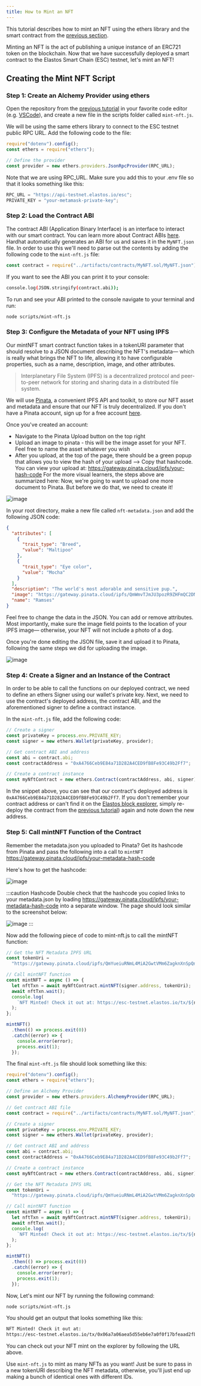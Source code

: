 ```yaml
---
title: How to Mint an NFT
---
```


This tutorial describes how to mint an NFT using the ethers library and the smart contract from the [previous section](/tutorials/nfts/create-nft).

Minting an NFT is the act of publishing a unique instance of an ERC721 token on the blockchain. Now that we have successfully deployed a smart contract to the Elastos Smart Chain (ESC) testnet, let's mint an NFT!

## Creating the Mint NFT Script

### Step 1: Create an Alchemy Provider using ethers

Open the repository from the [previous tutorial](/tutorials/nfts/create-nft) in your favorite code editor (e.g. [VSCode](https://code.visualstudio.com/)), and create a new file in the scripts folder called `mint-nft.js`.

We will be using the same ethers library to connect to the ESC testnet public RPC URL. Add the following code to the file:

```js title="mint-nft.js"
require("dotenv").config();
const ethers = require("ethers");

// Define the provider
const provider = new ethers.providers.JsonRpcProvider(RPC_URL);
```

Note that we are using RPC_URL. Make sure you add this to your .env file so that it looks something like this:

```js title=".env"
RPC_URL = "https://api-testnet.elastos.io/esc";
PRIVATE_KEY = "your-metamask-private-key";
```

### Step 2: Load the Contract ABI

The contract ABI (Application Binary Interface) is an interface to interact with our smart contract. You can learn more about Contract ABIs [here](https://docs.alchemyapi.io/alchemy/guides/eth_getlogs#what-are-ab-is). Hardhat automatically generates an ABI for us and saves it in the `MyNFT.json` file. In order to use this we'll need to parse out the contents by adding the following code to the `mint-nft.js` file:

```js title="mint-nft.js"
const contract = require("../artifacts/contracts/MyNFT.sol/MyNFT.json");
```

If you want to see the ABI you can print it to your console:

```bash
console.log(JSON.stringify(contract.abi));
```

To run and see your ABI printed to the console navigate to your terminal and run:

```bash
node scripts/mint-nft.js
```

### Step 3: Configure the Metadata of your NFT using IPFS

Our mintNFT smart contract function takes in a tokenURI parameter that should resolve to a JSON document describing the NFT's metadata— which is really what brings the NFT to life, allowing it to have configurable properties, such as a name, description, image, and other attributes.

> Interplanetary File System (IPFS) is a decentralized protocol and peer-to-peer network for storing and sharing data in a distributed file system.

We will use [Pinata](https://pinata.cloud/), a convenient IPFS API and toolkit, to store our NFT asset and metadata and ensure that our NFT is truly decentralized. If you don't have a Pinata account, sign up for a free account [here](https://pinata.cloud/signup).

Once you've created an account:

- Navigate to the Pinata Upload button on the top right
- Upload an image to pinata - this will be the image asset for your NFT. Feel free to name the asset whatever you wish
- After you upload, at the top of the page, there should be a green popup that allows you to view the hash of your upload —> Copy that hashcode. You can view your upload at: https://gateway.pinata.cloud/ipfs/your-hash-code
  For the more visual learners, the steps above are summarized here: Now, we're going to want to upload one more document to Pinata. But before we do that, we need to create it!

![image](/docs/assets/tutorials/nfts/pinata-upload-png.gif)

In your root directory, make a new file called `nft-metadata.json` and add the following JSON code:

```json title="nft-metadata.json"
{
  "attributes": [
    {
      "trait_type": "Breed",
      "value": "Maltipoo"
    },
    {
      "trait_type": "Eye color",
      "value": "Mocha"
    }
  ],
  "description": "The world's most adorable and sensitive pup.",
  "image": "https://gateway.pinata.cloud/ipfs/QmWmvTJmJU3pozR9ZHFmQC2DNDwi2XJtf3QGyYiiagFSWb",
  "name": "Ramses"
}
```

Feel free to change the data in the JSON. You can add or remove attributes. Most importantly, make sure the image field points to the location of your IPFS image— otherwise, your NFT will not include a photo of a dog.

Once you're done editing the JSON file, save it and upload it to Pinata, following the same steps we did for uploading the image.

![image](/docs/assets/tutorials/nfts/pinata-upload-json.gif)

### Step 4: Create a Signer and an Instance of the Contract

In order to be able to call the functions on our deployed contract, we need to define an ethers Signer using our wallet's private key. Next, we need to use the contract's deployed address, the contract ABI, and the aforementioned signer to define a contract instance.

In the `mint-nft.js` file, add the following code:

```js title="mint-nft.js"
// Create a signer
const privateKey = process.env.PRIVATE_KEY;
const signer = new ethers.Wallet(privateKey, provider);

// Get contract ABI and address
const abi = contract.abi;
const contractAddress = "0xA4766Ceb9E84a71D282A4CED9fB8Fe93C49b2Ff7";

// Create a contract instance
const myNftContract = new ethers.Contract(contractAddress, abi, signer);
```

In the snippet above, you can see that our contract's deployed address is `0xA4766Ceb9E84a71D282A4CED9fB8Fe93C49b2Ff7`. If you don't remember your contract address or can't find it on the [Elastos block explorer](https://esc-testnet.elastos.io/), simply re-deploy the contract from the [previous tutorial](/tutorials/nfts/create-nft)) again and note down the new address.

### Step 5: Call mintNFT Function of the Contract

Remember the metadata.json you uploaded to Pinata? Get its hashcode from Pinata and pass the following into a call to `mintNFT` https://gateway.pinata.cloud/ipfs/your-metadata-hash-code

Here's how to get the hashcode:

![image](/docs/assets/tutorials/nfts/pinata-hash-code.gif)

:::caution Hashcode
Double check that the hashcode you copied links to your metadata.json by loading https://gateway.pinata.cloud/ipfs/your-metadata-hash-code into a separate window. The page should look similar to the screenshot below:

![image](/docs/assets/tutorials/nfts/metadata-hash-code.png)
:::

Now add the following piece of code to mint-nft.js to call the mintNFT function:

```js title="mint-nft.js"
// Get the NFT Metadata IPFS URL
const tokenUri =
  "https://gateway.pinata.cloud/ipfs/QmYueiuRNmL4MiA2GwtVMm6ZagknXnSpQnB3z2gWbz36hP";

// Call mintNFT function
const mintNFT = async () => {
  let nftTxn = await myNftContract.mintNFT(signer.address, tokenUri);
  await nftTxn.wait();
  console.log(
    `NFT Minted! Check it out at: https://esc-testnet.elastos.io/tx/${nftTxn.hash}`
  );
};

mintNFT()
  .then(() => process.exit(0))
  .catch((error) => {
    console.error(error);
    process.exit(1);
  });
```

The final `mint-nft.js` file should look something like this:

```js title="mint-nft.js"
require("dotenv").config();
const ethers = require("ethers");

// Define an Alchemy Provider
const provider = new ethers.providers.AlchemyProvider(RPC_URL);

// Get contract ABI file
const contract = require("../artifacts/contracts/MyNFT.sol/MyNFT.json");

// Create a signer
const privateKey = process.env.PRIVATE_KEY;
const signer = new ethers.Wallet(privateKey, provider);

// Get contract ABI and address
const abi = contract.abi;
const contractAddress = "0xA4766Ceb9E84a71D282A4CED9fB8Fe93C49b2Ff7";

// Create a contract instance
const myNftContract = new ethers.Contract(contractAddress, abi, signer);

// Get the NFT Metadata IPFS URL
const tokenUri =
  "https://gateway.pinata.cloud/ipfs/QmYueiuRNmL4MiA2GwtVMm6ZagknXnSpQnB3z2gWbz36hP";

// Call mintNFT function
const mintNFT = async () => {
  let nftTxn = await myNftContract.mintNFT(signer.address, tokenUri);
  await nftTxn.wait();
  console.log(
    `NFT Minted! Check it out at: https://esc-testnet.elastos.io/tx/${nftTxn.hash}`
  );
};

mintNFT()
  .then(() => process.exit(0))
  .catch((error) => {
    console.error(error);
    process.exit(1);
  });
```

Now, Let's mint our NFT by running the following command:

```bash
node scripts/mint-nft.js
```

You should get an output that looks something like this:

```bash
NFT Minted! Check it out at:
https://esc-testnet.elastos.io/tx/0x06a7a06aea5d55eb6e7a0f0f17bfeaad2fb4e310de55f5a884e1b623a3fab239
```

You can check out your NFT mint on the explorer by following the URL above.

Use `mint-nft.js` to mint as many NFTs as you want! Just be sure to pass in a new tokenURI describing the NFT metadata, otherwise, you'll just end up making a bunch of identical ones with different IDs.
